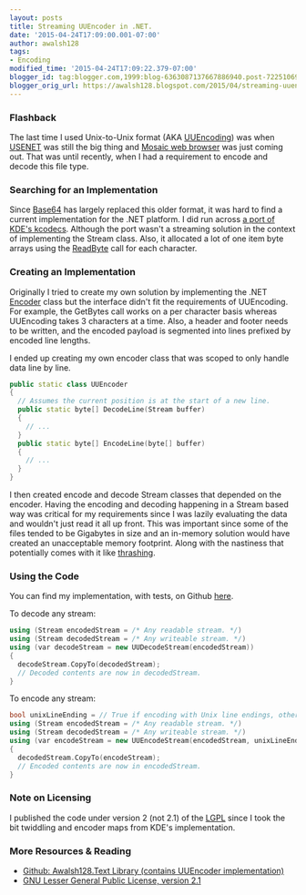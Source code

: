 ```yaml
---
layout: posts
title: Streaming UUEncoder in .NET.
date: '2015-04-24T17:09:00.001-07:00'
author: awalsh128
tags:
- Encoding
modified_time: '2015-04-24T17:09:22.379-07:00'
blogger_id: tag:blogger.com,1999:blog-6363087137667886940.post-7225106951260315303
blogger_orig_url: https://awalsh128.blogspot.com/2015/04/streaming-uuencoder-in-net.html
---
```


### Flashback

The last time I used Unix-to-Unix format (AKA
[UUEncoding](http://en.wikipedia.org/wiki/Uuencoding)) was when
[USENET](http://en.wikipedia.org/wiki/Usenet) was still the big thing
and [Mosaic web
browser](http://en.wikipedia.org/wiki/Mosaic_%28web_browser%29) was just
coming out. That was until recently, when I had a requirement to encode
and decode this file type.

### Searching for an Implementation

Since [Base64](http://en.wikipedia.org/wiki/Base64) has largely replaced
this older format, it was hard to find a current implementation for the
.NET platform. I did run across [a port
of](http://geekswithblogs.net/kobush/archive/2005/12/18/63486.aspx)
[KDE\'s
kcodecs](http://websvn.kde.org/trunk/KDE/kdelibs/kdecore/kcodecs.cpp?view=markup&pathrev=486059).
Although the port wasn\'t a streaming solution in the context of
implementing the Stream class. Also, it allocated a lot of one item byte
arrays using the
[ReadByte](https://msdn.microsoft.com/en-us/library/system.io.stream.readbyte%28v=vs.110%29.aspx)
call for each character.

### Creating an Implementation

Originally I tried to create my own solution by implementing the .NET
[Encoder](https://msdn.microsoft.com/en-us/library/system.text.encoder%28v=vs.110%29.aspx)
class but the interface didn\'t fit the requirements of UUEncoding. For
example, the GetBytes call works on a per character basis whereas
UUEncoding takes 3 characters at a time. Also, a header and footer needs
to be written, and the encoded payload is segmented into lines prefixed
by encoded line lengths.

I ended up creating my own encoder class that was scoped to only handle
data line by line.

```cpp
public static class UUEncoder
{
  // Assumes the current position is at the start of a new line.
  public static byte[] DecodeLine(Stream buffer)
  {
    // ...
  }  
  public static byte[] EncodeLine(byte[] buffer)
  {
    // ...
  }
}
```

I then created encode and decode Stream classes that depended on the
encoder. Having the encoding and decoding happening in a Stream based
way was critical for my requirements since I was lazily evaluating the
data and wouldn\'t just read it all up front. This was important since
some of the files tended to be Gigabytes in size and an in-memory
solution would have created an unacceptable memory footprint. Along with
the nastiness that potentially comes with it like
[thrashing](http://en.wikipedia.org/wiki/Thrashing_%28computer_science%29).

### Using the Code

You can find my implementation, with tests, on Github
[here](https://github.com/awalsh128/Awalsh128.Text).

To decode any stream:

```cpp
using (Stream encodedStream = /* Any readable stream. */)
using (Stream decodedStream = /* Any writeable stream. */)
using (var decodeStream = new UUDecodeStream(encodedStream))
{ 
  decodeStream.CopyTo(decodedStream);
  // Decoded contents are now in decodedStream.
}
```

To encode any stream:

```cpp
bool unixLineEnding = // True if encoding with Unix line endings, otherwise false.
using (Stream encodedStream = /* Any readable stream. */)
using (Stream decodedStream = /* Any writeable stream. */)
using (var encodeStream = new UUEncodeStream(encodedStream, unixLineEnding))
{
  decodedStream.CopyTo(encodeStream);
  // Encoded contents are now in encodedStream.
}
```

### Note on Licensing

I published the code under version 2 (not 2.1) of the
[LGPL](http://en.wikipedia.org/wiki/GNU_Lesser_General_Public_License)
since I took the bit twiddling and encoder maps from KDE\'s
implementation.

### More Resources & Reading

-   [Github: Awalsh128.Text Library (contains UUEncoder
    implementation)](https://github.com/awalsh128/Awalsh128.Text)
-   [GNU Lesser General Public License, version
    2.1](https://www.gnu.org/licenses/lgpl-2.1.html)
